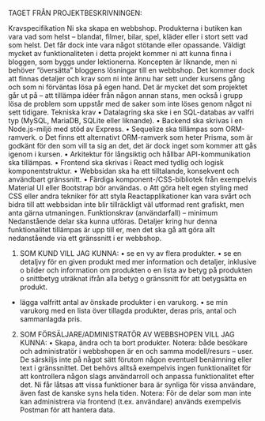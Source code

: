 TAGET FRÅN PROJEKTBESKRIVNINGEN:

Kravspecifikation
Ni ska skapa en webbshop. Produkterna i butiken kan vara vad som helst – blandat,
filmer, bilar, spel, kläder eller i stort sett vad som helst. Det får dock inte vara något
stötande eller opassande.
Väldigt mycket av funktionaliteten i detta projekt kommer ni att kunna finna i bloggen,
som byggs under lektionerna. Koncepten är liknande, men ni behöver ”översätta”
bloggens lösningar till en webbshop.
Det kommer dock att finnas detaljer och krav som ni inte ännu har sett under kursens
gång och som ni förväntas lösa på egen hand. Det är mycket det som projektet går ut på –
att tillämpa idéer från någon annan stans, men också i grupp lösa de problem som
uppstår med de saker som inte löses genom något ni sett tidigare.
Tekniska krav
• Datalagring ska ske i en SQL-databas av valfri typ (MySQL, MariaDB, SQLite eller
liknande).
• Backend ska skrivas i en Node.js-miljö med stöd av Express.
• Sequelize ska tillämpas som ORM-ramverk.
o Det finns ett alternativt ORM-ramverk som heter Prisma, som är godkänt
för den som vill ta sig an det, det är dock inget som kommer att gås
igenom i kursen.
• Arkitektur för långsiktig och hållbar API-kommunikation ska tillämpas.
• Frontend ska skrivas i React med tydlig och logisk komponentstruktur.
• Webbsidan ska ha ett tilltalande, konsekvent och användbart gränssnitt.
• Färdiga komponent-/CSS-bibliotek från exempelvis Material UI eller Bootstrap
bör användas.
o Att göra helt egen styling med CSS eller andra tekniker för att styla Reactapplikationer kan vara svårt och bidra till att webbsidan inte blir
tillräckligt väl utformad rent grafiskt, men anta gärna utmaningen.
Funktionskrav (användarfall) – minimum
Nedanstående delar ska kunna utföras. Detaljer kring hur denna funktionalitet tillämpas
är upp till er, men det ska gå att göra allt nedanstående via ett gränssnitt i er webbshop.
1. SOM KUND VILL JAG KUNNA:
• se en vy av flera produkter.
• se en detaljvy för en given produkt med mer information och detaljer, inklusive
o bilder och information om produkten
o en lista av betyg på produkten
o snittbetyg uträknat ifrån alla betyg
o gränssnitt för att betygsätta en produkt.
* lägga valfritt antal av önskade produkter i en varukorg.
• se min varukorg med en lista över tillagda produkter, deras pris, antal och
sammanlagda pris.

2. SOM FÖRSÄLJARE/ADMINISTRATÖR AV WEBBSHOPEN VILL JAG KUNNA:
• Skapa, ändra och ta bort produkter.
Notera: både besökare och administratör i webbshopen är en och samma modell/resurs –
user. De särskiljs inte på något sätt förutom någon eventuell benämning eller text i
gränssnittet. Det behövs alltså exempelvis ingen funktionalitet för att kontrollera någon
slags användarroll och anpassa funktionalitet efter det. Ni får låtsas att vissa funktioner
bara är synliga för vissa användare, även fast de kanske syns hela tiden.
Notera: För de delar som man inte kan administrera via frontend (t.ex. användare)
används exempelvis Postman för att hantera data.
